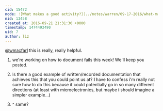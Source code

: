 ```yaml
---
cid: 15472
node: ![What makes a good activity?](../notes/warren/09-17-2016/what-makes-a-good-activity)
nid: 13458
created_at: 2016-09-21 21:31:30 +0000
timestamp: 1474493490
uid: 7
author: liz
---
```


[@wmacfarl](/profile/wmacfarl) this is really, really helpful.  

1) we're working on how to document fails this week! We'll keep you posted.  

2) Is there a good example of written/recorded documentation that achieves this that you could point us at? I have to confess i'm really not sure how to do this because it could potentially go in so many different directions (at least with microelectronics, but maybe i should imagine a simpler example...) 

3) ^ same?
